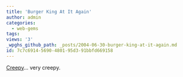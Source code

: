 ```yaml
---
title: 'Burger King At It Again'
author: admin
categories:
  - web-gems
tags: 
views: '3'
_wpghs_github_path: _posts/2004-06-30-burger-king-at-it-again.md
id: 7c7c6914-5690-4801-95d3-91bbfd669158
---
```

<p><a href="http://www.ugoff.com/">Creepy</a>... very creepy.</p>
